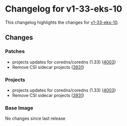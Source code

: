 # Changelog for v1-33-eks-10

This changelog highlights the changes for [v1-33-eks-10](https://github.com/aws/eks-distro/tree/v1-33-eks-10).

## Changes

### Patches
* projects updates for coredns/coredns (1.33) ([4003](https://github.com/aws/eks-distro/pull/4003))
* Remove CSI sidecar projects ([3931](https://github.com/aws/eks-distro/pull/3931))

### Projects
* projects updates for coredns/coredns (1.33) ([4003](https://github.com/aws/eks-distro/pull/4003))
* Remove CSI sidecar projects ([3931](https://github.com/aws/eks-distro/pull/3931))

### Base Image
No changes since last release

